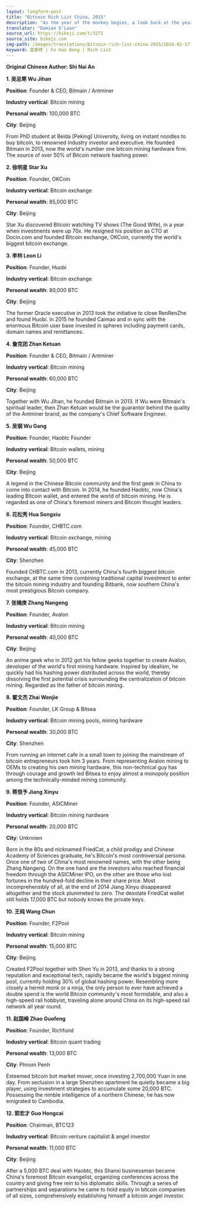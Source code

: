 ```yaml
---
layout: longform-post
title: "Bitcoin Rich List China, 2015"
description: "As the year of the monkey begins, a look back at the year of the goat's biggest fortunes in the Chinese Bitcoin industry, including Executives from wallet, exchange and mining pool players. This represents 3.61% of all bitcoins currently in circulation."
translator: "Damian O'Loan"
source_url: https://bikeji.com/t/3271
source_site: bikeji.com
img-path: /images/translations/bitcoin-rich-list-china-2015/2016-02-17-bitcoin-rich-list-china-2015.jpg
keyword: 富豪榜 | Fu Hao Bang | Rich List
---
```

**Original Chinese Author: Shi Nai An**

**1. 吴忌寒 Wu Jihan**

**Position**: Founder & CEO, Bitmain / Antminer

**Industry vertical**: Bitcoin mining

**Personal wealth**: 100,000 BTC

**City**: Beijing

From PhD student at Beida [Peking] University, living on instant noodles to buy bitcoin, to renowned industry investor and executive. He founded Bitmain in 2013, now the world's number one bitcoin mining hardware firm. The source of over 50% of Bitcoin network hashing power.


**2. 徐明星 Star Xu**

**Position**: Founder, OKCoin

**Industry vertical**: Bitcoin exchange

**Personal wealth**: 85,000 BTC

**City**: Beijing

Star Xu discovered Bitcoin watching TV shows (The Good Wife), in a year when investments were up 70x. He resigned his position as CTO at Docin.com and founded Bitcoin exchange, OKCoin, currently the world's biggest bitcoin exchange.


**3. 李林 Leon Li**

**Position**: Founder, Huobi

**Industry vertical**: Bitcoin exchange

**Personal wealth**: 80,000 BTC

**City**: Beijing

The former Oracle executive in 2013 took the initiative to close RenRenZhe and found Huobi. In 2015 he founded Caimao and in sync with the enormous Bitcoin user base invested in spheres including payment cards, domain names and remittances.


**4. 詹克团 Zhan Ketuan**

**Position**: Founder & CEO, Bitmain / Antminer

**Industry vertical**: Bitcoin mining

**Personal wealth**: 60,000 BTC

**City**: Beijing

Together with Wu Jihan, he founded Bitmain in 2013. If Wu were Bitmain's spiritual leader, then Zhan Ketuan would be the guarantor behind the quality of the Antminer brand, as the company's Chief Software Engineer.


**5. 吴钢 Wu Gang**

**Position**: Founder, Haobtc Founder

**Industry vertical**: Bitcoin wallets, mining

**Personal wealth**: 50,000 BTC

**City**: Beijing

A legend in the Chinese Bitcoin community and the first geek in China to come into contact with Bitcoin. In 2014, he founded Haobtc, now China's leading Bitcoin wallet, and entered the world of bitcoin mining. He is regarded as one of China's foremost miners and Bitcoin thought leaders.


**6. 花松秀 Hua Songxiu**

**Position**: Founder, CHBTC.com

**Industry vertical**: Bitcoin exchange, mining

**Personal wealth**: 45,000 BTC

**City**: Shenzhen

Founded CHBTC.com in 2013, currently China's fourth biggest bitcoin exchange, at the same time combining traditional capital investment to enter the bitcoin mining industry and founding Bitbank, now southern China's most prestigious Bitcoin company.


**7. 张楠庚 Zhang Nangeng**

**Position**: Founder, Avalon

**Industry vertical**: Bitcoin mining

**Personal wealth**: 40,000 BTC

**City**: Beijing

An anime geek who in 2012 got his fellow geeks together to create Avalon, developer of the world's first mining hardware. Inspired by idealism, he quickly had his hashing power distributed across the world, thereby dissolving the first potential crisis surrounding the centralization of bitcoin mining. Regarded as the father of bitcoin mining.



**8. 翟文杰 Zhai Wenjie**

**Position**: Founder, LK Group & Bitsea

**Industry vertical**: Bitcoin mining pools, mining hardware

**Personal wealth**: 30,000 BTC

**City**: Shenzhen

From running an internet cafe in a small town to joining the mainstream of bitcoin entrepreneurs took him 3 years. From representing Avalon mining to OEMs to creating his own mining hardware, this non-technical guy has through courage and growth led Bitsea to enjoy almost a monopoly position among the technically-minded mining community.


**9. 蒋信予 Jiang Xinyu**

**Position**: Founder, ASICMiner

**Industry vertical**: Bitcoin mining hardware

**Personal wealth**: 20,000 BTC

**City**: Unknown

Born in the 80s and nicknamed FriedCat, a child prodigy and Chinese Academy of Sciences graduate, he's Bitcoin's most controversial persona. Once one of two of China's most renowned names, with the other being Zhang Nangeng. On the one hand are the investors who reached financial freedom through the ASICMiner IPO, on the other are those who lost fortunes in the hundred-fold decline in their share price. Most incomprehensibly of all, at the end of 2014 Jiang Xinyu disappeared altogether and the stock plummeted to zero. The desolate FriedCat wallet still holds 17,000 BTC but nobody knows the private keys.


**10. 王纯 Wang Chun**

**Position**: Founder, F2Pool

**Industry vertical**: Bitcoin mining

**Personal wealth**:  15,000 BTC

**City**: Beijing

Created F2Pool together with Shen Yu in 2013, and thanks to a strong reputation and exceptional tech, rapidly became the world's biggest mining pool, currently holding 30% of global hashing power. Resembling more closely a hermit monk or a ninja, the only person to ever have achieved a double spend is the world Bitcoin community's most formidable, and also a high-speed rail hobbyist, traveling alone around China on its high-speed rail network all year round.


**11. 赵国峰 Zhao Guofeng**

**Position**: Founder, Richfund

**Industry vertical**: Bitcoin quant trading

**Personal wealth**: 13,000 BTC

**City**: Phnom Penh

Esteemed bitcoin bot market mover, once investing 2,700,000 Yuan in one day. From seclusion in a large Shenzhen apartment he quietly became a big player, using investment strategies to accumulate some 20,000 BTC. Possessing the nimble intelligence of a northern Chinese, he has now emigrated to Cambodia.


**12. 郭宏才 Guo Hongcai**

**Position**: Chairman, BTC123

**Industry vertical**: Bitcoin venture capitalist & angel investor

**Personal wealth**: 11,000 BTC

**City**: Beijing

After a 5,000 BTC deal with Haobtc, this Shanxi businessman became China's foremost Bitcoin evangelist, organizing conferences across the country and giving free rein to his diplomatic skills. Through a series of partnerships and separations he came to hold equity in bitcoin companies of all sizes, comprehensively establishing himself a bitcoin angel investor.
